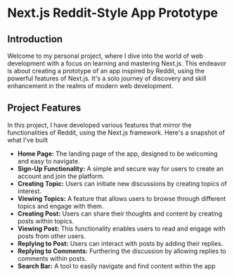 # Next.js Reddit-Style App Prototype 

## Introduction

Welcome to my personal project, where I dive into the world of web development with a focus on learning and mastering Next.js. This endeavor is about creating a prototype of an app inspired by Reddit, using the powerful features of Next.js. It's a solo journey of discovery and skill enhancement in the realms of modern web development.

## Project Features
In this project, I have developed various features that mirror the functionalities of Reddit, using the Next.js framework. Here's a snapshot of what I've built
- **Home Page:** The landing page of the app, designed to be welcoming and easy to navigate.
- **Sign-Up Functionality:** A simple and secure way for users to create an account and join the platform.
- **Creating Topic:** Users can initiate new discussions by creating topics of interest.
- **Viewing Topics:** A feature that allows users to browse through different topics and engage with them.
- **Creating Post:** Users can share their thoughts and content by creating posts within topics.
- **Viewing Post:** This functionality enables users to read and engage with posts from other users.
- **Replying to Post:** Users can interact with posts by adding their replies.
- **Replying to Comments:** Furthering the discussion by allowing replies to comments within posts.
- **Search Bar:** A tool to easily navigate and find content within the app

